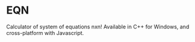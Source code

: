 # EQN
Calculator of system of equations nxn! Available in C++ for Windows, and cross-platform with Javascript.
